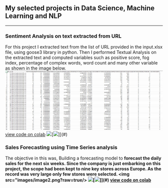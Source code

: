 ## My selected projects in Data Science, Machine Learning and NLP

---

### Sentiment Analysis on text extracted from URL  
For this project I extracted text from the list of URL provided in the input.xlsx file, using goose3 library in python. Then I performed Textual Analysis on the extracted text and computed variables such as positive score, fog index, percentage of complex words, word count and many other variable as shown in the image below.
<img src="images/image 1.png?raw=true"/>
[view code on colab](https://colab.research.google.com/drive/1hiTQc8ydpZ6L-4VSONmyaLoAqeHsD9oG#scrollTo=gCz-MnU0FlMW)
[![](https://img.shields.io/badge/Python-white?logo=Python)](#)[![](https://img.shields.io/badge/Jupyter-white?logo=Jupyter)]](#)
### Sales Forecasting using Time Series analysis
The objective in this was, Building a forecasting model to <b>forecast the daily sales for the next six weeks.<b> Since the company is just embarking on this project, the scope had been kept to nine key stores across Europe. As the record was very large only few stores were selected.
<img src="images/image2.png?raw=true/>
[![](https://img.shields.io/badge/Python-white?logo=Python)](#)[![](https://img.shields.io/badge/Jupyter-white?logo=Jupyter)]](#)
[view code on colab](https://colab.research.google.com/drive/1OtezRvb2f_Gcy2f9MyhUchSI2h4Nxom-#scrollTo=b1e7761f)
